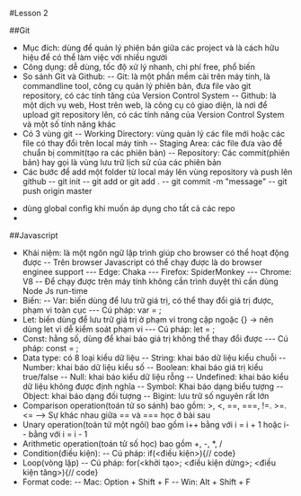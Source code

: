 #Lesson 2

##Git
- Mục đích: dùng để quản lý phiên bản giữa các project và là cách hữu hiệu để có thể làm việc với nhiều người
- Công dụng: dễ dùng, tốc độ xử lý nhanh, chi phí free, phổ biến
- So sánh Git và Github:
-- Git: là một phần mềm cài trên máy tính, là commandline tool, công cụ quản lý phiên bản, đưa file vào git repository, có các tính tăng của Version Control System
-- Github: là một dịch vụ web, Host trên web, là công cụ có giao diện, là nơi để upload git repository lên, có các tính năng của Version Control System và một số tính năng khác
- Có 3 vùng git
-- Working Directory: vùng quản lý các file mới hoặc các file có thay đổi trên local máy tính
-- Staging Area: các file đưa vào để chuẩn bị commit(tạo ra các phiên bản)
-- Repository: Các commit(phiên bản) hay gọi là vùng lưu trữ lịch sử của các phiên bản
- Các bước để add một folder từ local máy lên vùng repository và push lên github
-- git init
-- git add <filename> or git add .
-- git commit -m "message"
-- git push origin master
* dùng global config khi muốn áp dụng cho tất cả các repo
* 
##Javascript
- Khái niệm: là một ngôn ngữ lập trình giúp cho browser có thể hoạt động được
-- Trên browser Javascript có thể chạy được là do browser enginee support
--- Edge: Chaka
--- Firefox: SpiderMonkey
--- Chrome: V8
-- Để chạy được trên máy tính không cần trình duyệt thì cần dùng Node Js run-time
- Biến:
-- Var: biến dùng để lưu trữ giá trị, có thể thay đổi giá trị được, phạm vi toàn cục
--- Cú pháp: var <tenbien> = <giatri>;
- Let: biến dùng để lưu trữ giá trị ở phạm vi trong cặp ngoặc {} -> nên dùng let vì dễ kiểm soát phạm vi
--- Cú pháp: let <tenbien> = <giatri>;
- Const: hằng số, dùng để khai báo giá trị không thể thay đổi được
--- Cú pháp: const <name> = <value>;
- Data type: có 8 loại kiểu dữ liệu
-- String: khai báo dữ liệu kiểu chuỗi
-- Number: khai báo dữ liệu kiểu số
-- Boolean: khai báo giá trị kiểu true/false
-- Null: khai báo kiểu dữ liệu rỗng
-- Undefined: khai báo kiểu dữ liệu không được định nghĩa
-- Symbol: Khai báo dạng biểu tượng
-- Object: khai báo dạng đối tượng
-- Bigint: lưu trữ số nguyên rất lớn
- Comparison operation(toán tử so sánh) bao gồm: >, <, ==, ===, !=. >=. <=
--> Sự khác nhau giữa == và  === học ở bài sau
- Unary operation(toán tử một ngôi) bao gồm i++ bằng với  i = i + 1 hoặc i-- bằng với i = i - 1
- Arithmetic operation(toán tử số học) bao gồm +, -, *, /
- Condition(điều kiện):
-- Cú pháp: if(<điều kiện>){// code}
- Loop(vòng lặp)
-- Cú pháp: for(<khởi tạo>; <điều kiện dừng>; <điều kiện tăng>){// code}
- Format code:
-- Mac: Option + Shift + F
-- Win: Alt + Shift + F
